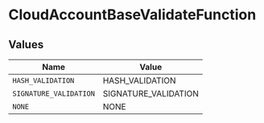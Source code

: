 # CloudAccountBaseValidateFunction


## Values

| Name                   | Value                  |
| ---------------------- | ---------------------- |
| `HASH_VALIDATION`      | HASH_VALIDATION        |
| `SIGNATURE_VALIDATION` | SIGNATURE_VALIDATION   |
| `NONE`                 | NONE                   |